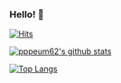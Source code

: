 ### Hello! 👋

[![Hits](https://hits.seeyoufarm.com/api/count/incr/badge.svg?url=https%3A%2F%2Fgithub.com%2Fpppeum62&count_bg=%2379C83D&title_bg=%23555555&icon=&icon_color=%23E7E7E7&title=hits&edge_flat=false)](https://hits.seeyoufarm.com)

[![pppeum62's github stats](https://github-readme-stats.vercel.app/api?username=pppeum62)](https://github.com/pppeum62/github-readme-stats)

[![Top Langs](https://github-readme-stats.vercel.app/api/top-langs/?username=pppeum62&layout=compact)](https://github.com/pppeum62/github-readme-stats)

<!--
**pppeum62/pppeum62** is a ✨ _special_ ✨ repository because its `README.md` (this file) appears on your GitHub profile.

Here are some ideas to get you started:

- 🔭 I’m currently working on ...
- 🌱 I’m currently learning ...
- 👯 I’m looking to collaborate on ...
- 🤔 I’m looking for help with ...
- 💬 Ask me about ...
- 📫 How to reach me: ...
- 😄 Pronouns: ...
- ⚡ Fun fact: ...
-->
